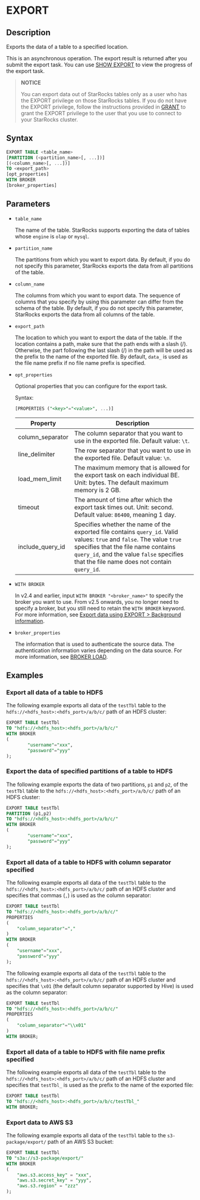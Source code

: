 # EXPORT

## Description

Exports the data of a table to a specified location.

This is an asynchronous operation. The export result is returned after you submit the export task. You can use [SHOW EXPORT](../../../sql-reference/sql-statements/data-manipulation/SHOW%20EXPORT.md) to view the progress of the export task.

> **NOTICE**
>
> You can export data out of StarRocks tables only as a user who has the EXPORT privilege on those StarRocks tables. If you do not have the EXPORT privilege, follow the instructions provided in [GRANT](../sql-reference/sql-statements/account-management/GRANT.md) to grant the EXPORT privilege to the user that you use to connect to your StarRocks cluster.

## Syntax

```SQL
EXPORT TABLE <table_name>
[PARTITION (<partition_name>[, ...])]
[(<column_name>[, ...])]
TO <export_path>
[opt_properties]
WITH BROKER
[broker_properties]
```

## Parameters

- `table_name`

  The name of the table. StarRocks supports exporting the data of tables whose `engine` is `olap` or `mysql`.

- `partition_name`

  The partitions from which you want to export data. By default, if you do not specify this parameter, StarRocks exports the data from all partitions of the table.

- `column_name`

  The columns from which you want to export data. The sequence of columns that you specify by using this parameter can differ from the schema of the table. By default, if you do not specify this parameter, StarRocks exports the data from all columns of the table.

- `export_path`

  The location to which you want to export the data of the table. If the location contains a path, make sure that the path ends with a slash (/). Otherwise, the part following the last slash (/) in the path will be used as the prefix to the name of the exported file. By default, `data_` is used as the file name prefix if no file name prefix is specified.

- `opt_properties`

  Optional properties that you can configure for the export task.

  Syntax:

  ```SQL
  [PROPERTIES ("<key>"="<value>", ...)]
  ```

  | **Property**     | **Description**                                              |
  | ---------------- | ------------------------------------------------------------ |
  | column_separator | The column separator that you want to use in the exported file. Default value: `\t`. |
  | line_delimiter   | The row separator that you want to use in the exported file. Default value: `\n`. |
  | load_mem_limit   | The maximum memory that is allowed for the export task on each individual BE. Unit: bytes. The default maximum memory is 2 GB. |
  | timeout          | The amount of time after which the export task times out. Unit: second. Default value: `86400`, meaning 1 day. |
  | include_query_id | Specifies whether the name of the exported file contains `query_id`. Valid values: `true` and `false`. The value `true` specifies that the file name contains `query_id`, and the value `false` specifies that the file name does not contain `query_id`. |

- `WITH BROKER`

  In v2.4 and earlier, input `WITH BROKER "<broker_name>"` to specify the broker you want to use. From v2.5 onwards, you no longer need to specify a broker, but you still need to retain the `WITH BROKER` keyword. For more information, see [Export data using EXPORT > Background information](../../../unloading/Export.md#background-information).

- `broker_properties`

  The information that is used to authenticate the source data. The authentication information varies depending on the data source. For more information, see [BROKER LOAD](../../../sql-reference/sql-statements/data-manipulation/BROKER%20LOAD.md).

## Examples

### Export all data of a table to HDFS

The following example exports all data of the `testTbl` table to the `hdfs://<hdfs_host>:<hdfs_port>/a/b/c/` path of an HDFS cluster:

```SQL
EXPORT TABLE testTbl 
TO "hdfs://<hdfs_host>:<hdfs_port>/a/b/c/" 
WITH BROKER
(
        "username"="xxx",
        "password"="yyy"
);
```

### Export the data of specified partitions of a table to HDFS

The following example exports the data of two partitions, `p1` and `p2`, of the `testTbl` table to the `hdfs://<hdfs_host>:<hdfs_port>/a/b/c/` path of an HDFS cluster:

```SQL
EXPORT TABLE testTbl
PARTITION (p1,p2) 
TO "hdfs://<hdfs_host>:<hdfs_port>/a/b/c/" 
WITH BROKER
(
        "username"="xxx",
        "password"="yyy"
);
```

### Export all data of a table to HDFS with column separator specified

The following example exports all data of the `testTbl` table to the `hdfs://<hdfs_host>:<hdfs_port>/a/b/c/` path of an HDFS cluster and specifies that commas (`,`) is used as the column separator:

```SQL
EXPORT TABLE testTbl 
TO "hdfs://<hdfs_host>:<hdfs_port>/a/b/c/" 
PROPERTIES
(
    "column_separator"=","
) 
WITH BROKER
(
    "username"="xxx",
    "password"="yyy"
);
```

The following example exports all data of the `testTbl` table to the `hdfs://<hdfs_host>:<hdfs_port>/a/b/c/` path of an HDFS cluster and specifies that `\x01` (the default column separator supported by Hive) is used as the column separator:

```SQL
EXPORT TABLE testTbl 
TO "hdfs://<hdfs_host>:<hdfs_port>/a/b/c/" 
PROPERTIES
(
    "column_separator"="\\x01"
) 
WITH BROKER;
```

### Export all data of a table to HDFS with file name prefix specified

The following example exports all data of the `testTbl` table to the `hdfs://<hdfs_host>:<hdfs_port>/a/b/c/` path of an HDFS cluster and specifies that `testTbl_` is used as the prefix to the name of the exported file:

```SQL
EXPORT TABLE testTbl 
TO "hdfs://<hdfs_host>:<hdfs_port>/a/b/c/testTbl_" 
WITH BROKER;
```

### Export data to AWS S3

The following example exports all data of the `testTbl` table to the `s3-package/export/` path of an AWS S3 bucket:

```SQL
EXPORT TABLE testTbl 
TO "s3a://s3-package/export/"
WITH BROKER
(
    "aws.s3.access_key" = "xxx",
    "aws.s3.secret_key" = "yyy",
    "aws.s3.region" = "zzz"
);
```
